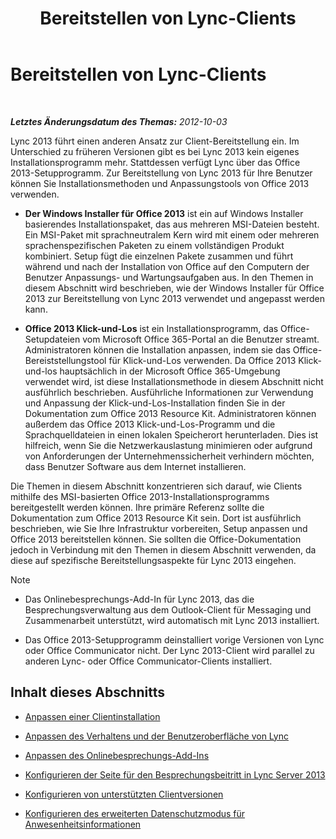 ﻿---
title: Bereitstellen von Lync-Clients
TOCTitle: Bereitstellen von Lync-Clients
ms:assetid: 3d10abf2-d484-4fa0-8f10-4a5f9dfba4f5
ms:mtpsurl: https://technet.microsoft.com/de-de/library/JJ204827(v=OCS.15)
ms:contentKeyID: 49293751
ms.date: 05/19/2016
mtps_version: v=OCS.15
ms.translationtype: HT
---

# Bereitstellen von Lync-Clients

 

_**Letztes Änderungsdatum des Themas:** 2012-10-03_

Lync 2013 führt einen anderen Ansatz zur Client-Bereitstellung ein. Im Unterschied zu früheren Versionen gibt es bei Lync 2013 kein eigenes Installationsprogramm mehr. Stattdessen verfügt Lync über das Office 2013-Setupprogramm. Zur Bereitstellung von Lync 2013 für Ihre Benutzer können Sie Installationsmethoden und Anpassungstools von Office 2013 verwenden.

  - **Der Windows Installer für Office 2013** ist ein auf Windows Installer basierendes Installationspaket, das aus mehreren MSI-Dateien besteht. Ein MSI-Paket mit sprachneutralem Kern wird mit einem oder mehreren sprachenspezifischen Paketen zu einem vollständigen Produkt kombiniert. Setup fügt die einzelnen Pakete zusammen und führt während und nach der Installation von Office auf den Computern der Benutzer Anpassungs- und Wartungsaufgaben aus. In den Themen in diesem Abschnitt wird beschrieben, wie der Windows Installer für Office 2013 zur Bereitstellung von Lync 2013 verwendet und angepasst werden kann.

  - **Office 2013 Klick-und-Los** ist ein Installationsprogramm, das Office-Setupdateien vom Microsoft Office 365-Portal an die Benutzer streamt. Administratoren können die Installation anpassen, indem sie das Office-Bereiststellungstool für Klick-und-Los verwenden. Da Office 2013 Klick-und-los hauptsächlich in der Microsoft Office 365-Umgebung verwendet wird, ist diese Installationsmethode in diesem Abschnitt nicht ausführlich beschrieben. Ausführliche Informationen zur Verwendung und Anpassung der Klick-und-Los-Installation finden Sie in der Dokumentation zum Office 2013 Resource Kit. Administratoren können außerdem das Office 2013 Klick-und-Los-Programm und die Sprachquelldateien in einen lokalen Speicherort herunterladen. Dies ist hilfreich, wenn Sie die Netzwerkauslastung minimieren oder aufgrund von Anforderungen der Unternehmenssicherheit verhindern möchten, dass Benutzer Software aus dem Internet installieren.

Die Themen in diesem Abschnitt konzentrieren sich darauf, wie Clients mithilfe des MSI-basierten Office 2013-Installationsprogramms bereitgestellt werden können. Ihre primäre Referenz sollte die Dokumentation zum Office 2013 Resource Kit sein. Dort ist ausführlich beschrieben, wie Sie Ihre Infrastruktur vorbereiten, Setup anpassen und Office 2013 bereitstellen können. Sie sollten die Office-Dokumentation jedoch in Verbindung mit den Themen in diesem Abschnitt verwenden, da diese auf spezifische Bereitstellungsaspekte für Lync 2013 eingehen.


> [!NOTE]
> <UL>
> <LI>
> <P>Das Onlinebesprechungs-Add-In für Lync&nbsp;2013, das die Besprechungsverwaltung aus dem Outlook-Client für Messaging und Zusammenarbeit unterstützt, wird automatisch mit Lync 2013 installiert.</P>
> <LI>
> <P>Das Office 2013-Setupprogramm deinstalliert vorige Versionen von Lync oder Office Communicator nicht. Der Lync 2013-Client wird parallel zu anderen Lync- oder Office Communicator-Clients installiert.</P></LI></UL>



## Inhalt dieses Abschnitts

  - [Anpassen einer Clientinstallation](lync-server-2013-customizing-client-installation.md)

  - [Anpassen des Verhaltens und der Benutzeroberfläche von Lync](lync-server-2013-customizing-lync-behavior-and-the-user-interface.md)

  - [Anpassen des Onlinebesprechungs-Add-Ins](lync-server-2013-customizing-the-online-meeting-add-in.md)

  - [Konfigurieren der Seite für den Besprechungsbeitritt in Lync Server 2013](lync-server-2013-configuring-the-meeting-join-page.md)

  - [Konfigurieren von unterstützten Clientversionen](lync-server-2013-configuring-supported-client-versions.md)

  - [Konfigurieren des erweiterten Datenschutzmodus für Anwesenheitsinformationen](lync-server-2013-configuring-enhanced-presence-privacy-mode.md)

